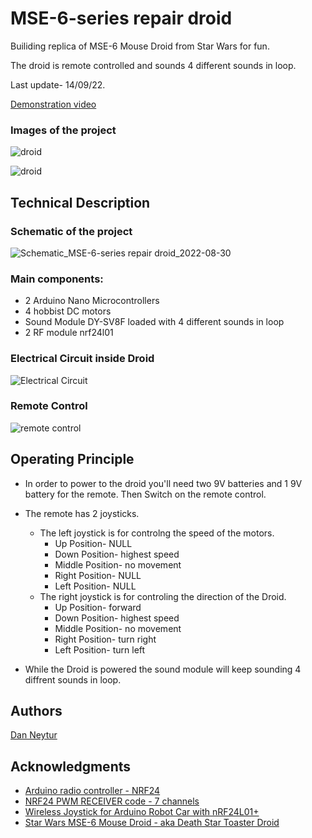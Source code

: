 # MSE-6-series repair droid
Builiding replica of MSE-6 Mouse Droid from Star Wars for fun.

The droid is remote controlled and sounds 4 different sounds in loop.

Last update- 14/09/22.

[Demonstration video](https://youtu.be/epnWr3ba0nw)

### Images of the project
![droid](droid1.jpg)

![droid](droid2.jpg)

## Technical Description
### Schematic of the project
![Schematic_MSE-6-series repair droid_2022-08-30](https://user-images.githubusercontent.com/120782729/208256744-59eb48ab-5658-4d3e-8075-b9e5d8c8fcd3.png)

### Main components:
* 2 Arduino Nano Microcontrollers 
* 4 hobbist DC motors 
* Sound Module DY-SV8F loaded with 4 different sounds in loop
* 2 RF module nrf24l01 

### Electrical Circuit inside Droid
![Electrical Circuit](inside.jpg)

### Remote Control
![remote control](https://user-images.githubusercontent.com/120782729/208256842-fa4cb9a7-4161-4374-8ee9-8943d99ca717.jpg)

## Operating Principle
* In order to power to the droid you'll need two 9V batteries and 1 9V battery for the remote. Then Switch on the remote control.

* The remote has 2 joysticks. 
  * The left joystick is for controlng the speed of the motors. 
    * Up Position- NULL
    * Down Position- highest speed
    * Middle Position- no movement
    * Right Position- NULL
    * Left Position- NULL
  * The right joystick is for controling the direction of the Droid.
    * Up Position- forward
    * Down Position- highest speed
    * Middle Position- no movement
    * Right Position- turn right
    * Left Position- turn left
    
* While the Droid is powered the sound module will keep sounding 4 diffrent sounds in loop.


## Authors

[Dan Neytur](https://github.com/DanNeytur)

## Acknowledgments
* [Arduino radio controller - NRF24](http://electronoobs.com/eng_arduino_tut25.php)
* [NRF24 PWM RECEIVER code - 7 channels](http://electronoobs.com/eng_arduino_tut25_code4.php)
* [Wireless Joystick for Arduino Robot Car with nRF24L01+](https://dronebotworkshop.com/nrf24l01-wireless-joystick/)
* [Star Wars MSE-6 Mouse Droid - aka Death Star Toaster Droid](https://www.youtube.com/watch?v=cLqNmMH4hsg&ab_channel=JenniiDigital)

